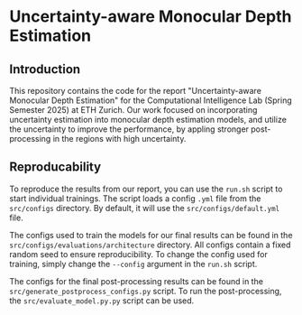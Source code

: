 # Uncertainty-aware Monocular Depth Estimation

## Introduction

This repository contains the code for the report "Uncertainty-aware Monocular Depth Estimation" for the Computational Intelligence Lab (Spring Semester 2025) at ETH Zurich. 
Our work focused on incorporating uncertainty estimation into monocular depth estimation models, and utilize the uncertainty to improve the performance, by appling stronger post-processing in the regions with high uncertainty.

## Reproducability

To reproduce the results from our report, you can use the `run.sh` script to start individual trainings.
The script loads a config `.yml` file from the `src/configs` directory. By default, it will use the `src/configs/default.yml` file.

The configs used to train the models for our final results can be found in the `src/configs/evaluations/architecture` directory. All configs contain a fixed random seed to ensure reproducibility.
To change the config used for training, simply change the `--config` argument in the `run.sh` script.

The configs for the final post-processing results can be found in the `src/generate_postprocess_configs.py` script. To run the post-processing, the `src/evaluate_model.py.py` script can be used.